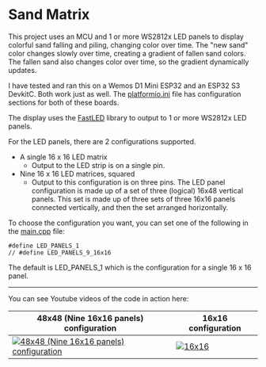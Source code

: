 # Sand Matrix

This project uses an MCU and 1 or more WS2812x LED panels to display colorful sand falling and piling, changing color over time. The "new sand" color changes slowly over time, creating a gradient of fallen sand colors. The fallen sand also changes color over time, so the gradient dynamically updates.

I have tested and ran this on a Wemos D1 Mini ESP32 and an ESP32 S3 DevkitC. Both work just as well. The [platformio.ini](platformio.ini) file has configuration sections for both of these boards.

The display uses the [FastLED](https://github.com/FastLED/FastLED) library to output to 1 or more WS2812x LED panels.
 
For the LED panels, there are 2 configurations supported.

- A single 16 x 16 LED matrix
  - Output to the LED strip is on a single pin.
- Nine 16 x 16 LED matrices, squared
  - Output to this configuration is on three pins. The LED panel configuration is made up of a set of three (logical) 16x48 vertical panels. This set is made up of three sets of three 16x16 panels connected vertically, and then the set arranged horizontally.

To choose the configuration you want, you can set one of the following in the [main.cpp](src/main.cpp) file:
```
#define LED_PANELS_1
// #define LED_PANELS_9_16x16
```

The default is LED_PANELS_1 which is the configuration for a single 16 x 16 panel.

---

You can see Youtube videos of the code in action here:

| 48x48 (Nine 16x16 panels) configuration | 16x16 configuration |
| ------------- | ------------- |
| [![48x48 (Nine 16x16 panels) configuration](https://img.youtube.com/vi/-0NTSk8rc-s/0.jpg)](https://www.youtube.com/watch?v=-0NTSk8rc-s)  | [![16x16](https://img.youtube.com/vi/4l-e632fwiI/0.jpg)](https://www.youtube.com/watch?v=4l-e632fwiI) 
